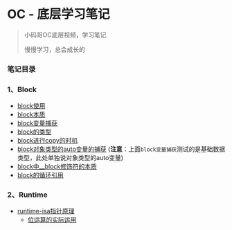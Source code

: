 # OC - 底层学习笔记

> 小码哥OC底层视频，学习笔记
> 
> 慢慢学习，总会成长的

### 笔记目录

### 1、Block
- [block使用](./block/block0/block0)
- [block本质](./block/block1/block1)
- [block变量捕获](./block/block2/block2)
- [block的类型](./block/block3/block3)
- [block进行copy的时机](./block/block4/block4)
- [block对象类型的auto变量的捕获](./block/block5/block5) (**注意**：上面`block变量捕获`测试的是基础数据类型，此处单独说对象类型的auto变量)
- [block中__block修饰符的本质](./block/block6/block6)
- [block的循环引用](./block/block7/block7)

### 2、Runtime
- [runtime-isa指针原理](./runtime/runtime1/runtime1)
    - [位运算的实际运用](./runtime/runtime1/bitOperation/bitOperation)
